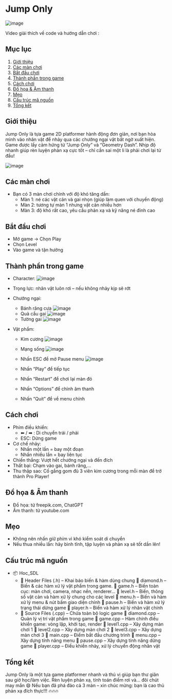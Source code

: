 # Jump Only

![image](https://github.com/user-attachments/assets/ce188aee-9cdb-474b-ae5c-075441978f55)

Video giải thích về code và hướng dẫn chơi :

## Mục lục

1. [Giới thiệu](#giới-thiệu)
2. [Các màn chơi](#các-màn-chơi)
3. [Bắt đầu chơi](#bắt-đầu-chơi)
4. [Thành phần trong game](#thành-phần-trong-game)
5. [Cách chơi](#cách-chơi)
6. [Đồ họa & Âm thanh](#đồ-họa--âm-thanh)
7. [Mẹo](#mẹo)
8. [Cấu trúc mã nguồn](#cấu-trúc-mã-nguồn)
9. [Tổng kết](#tổng-kết)

## Giới thiệu

Jump Only là tựa game 2D platformer hành động đơn giản, nơi bạn hòa mình vào nhân vật để nhảy qua các chướng ngại vật bất ngờ xuất hiện.
Game được lấy cảm hứng từ “Jump Only” và “Geometry Dash”. Nhịp độ nhanh giúp rèn luyện phản xạ cực tốt – chỉ cần sai một li là phải chơi lại từ đầu!

![image](https://github.com/user-attachments/assets/a2030327-e633-43bb-93da-1e4023b6fc3f)

## Các màn chơi

- Bạn có 3 màn chơi chính với độ khó tăng dần:
    - Màn 1: né các vật cản và gai nhọn (giúp làm quen với chuyển động)
    - Màn 2: tương tự màn 1 nhưng vật cản nhiều hơn
    - Màn 3: độ khó rất cao, yêu cầu phản xạ và kỹ năng né đỉnh cao

## Bắt đầu chơi

- Mở game → Chọn Play
- Chọn Level
- Vào game và tận hưởng

## Thành phần trong game

- Character: ![image](https://github.com/user-attachments/assets/66e759c3-58e3-43c3-82a2-c64bc7eb7dbf)

- Trọng lực: nhân vật luôn rơi – nếu không nhảy kịp sẽ rớt
 
- Chướng ngại:
   - Bánh răng cưa ![image](https://github.com/user-attachments/assets/c3e6807a-c501-47b5-8456-1edc3e6761a8)
   - Quả cầu gai ![image](https://github.com/user-attachments/assets/cec27afe-d549-46c5-82b2-8c0dca3f1757)
   - Tường gai ![image](https://github.com/user-attachments/assets/33d357f2-97de-4ba7-a076-04686e2c1e3f)

- Vật phẩm:
   - Kim cương ![image](https://github.com/user-attachments/assets/1318fd3b-daba-469a-b245-de75efddfddc)
   - Mạng sống ![image](https://github.com/user-attachments/assets/73b95ccd-395b-41ae-9a3e-dcbbaab5805a)

   - Nhấn ESC để mở Pause menu
   ![image](https://github.com/user-attachments/assets/a919d000-7d8b-463e-b195-8ed74afb173d)
   - Nhấn “Play” để tiếp tục
   - Nhấn “Restart” để chơi lại màn đó
   - Nhấn “Options” để chỉnh âm thanh
   - Nhấn “Quit” để về menu chính

## Cách chơi

- Phím điều khiển:
   - ⬅ / ➡ : Di chuyển trái / phải
   - ESC: Dừng game
- Cơ chế nhảy:
   - Nhấn một lần = bay một đoạn
   - Nhấn nhiều lần = bay liên tục
- Chiến thắng: Vượt hết chướng ngại và đến đích
- Thất bại: Chạm vào gai, bánh răng,...
- Thu thập sao: Cố gắng gom đủ 3 viên kim cương trong mỗi màn để trở thành Pro Player!

## Đồ họa & Âm thanh

- Đồ họa: từ freepik.com, ChatGPT 
- Âm thanh: từ youtube.com

## Mẹo

- Không nên nhấn giữ phím vì khó kiểm soát di chuyển
- Nếu thua nhiều lần: hãy bình tĩnh, tập luyện và phản xạ sẽ tốt dần lên!

## Cấu trúc mã nguồn

- 📦 Hoc_SDL
   - 📂 Header Files (.h) – Khai báo biến & hàm dùng chung
       📄 diamond.h – Biến & các hàm xử lý vật phẩm trong game.
       📄 game.h – Biến toàn cục: màn chơi, camera, nhạc nền, renderer...
       📄 level.h – Biến, thông số vật cản và hàm xử lý chung cho các level
       📄 menu.h – Biến và hàm xử lý menu & nút bấm giao diện chính
       📄 pause.h – Biến và hàm xử lý trạng thái dừng game
       📄 player.h – Biến và hàm xử lý nhân vật chính
   - 📂 Source Files (.cpp) – Chứa toàn bộ logic game
       📄 diamond.cpp – Quản lý vị trí vật phẩm trong game
       📄 game.cpp – Hàm chính điều khiển game: vòng lặp, khởi tạo, render
       📄 level1.cpp – Xây dựng màn chơi 1
       📄 level2.cpp – Xây dựng màn chơi 2
       📄 level3.cpp – Xây dựng màn chơi 3
       📄 main.cpp – Điểm bắt đầu chương trình
       📄 menu.cpp – Xây dựng tính năng menu
       📄 pause.cpp – Xây dựng tính năng dừng game
       📄 player.cpp – Điều khiển nhảy, xử lý chuyển động nhân vật

## Tổng kết

Jump Only là một tựa game platformer nhanh và thú vị giúp bạn thư giãn sau giờ học/làm việc. Rèn luyện phản xạ, tính toán điểm rơi và… đôi chút may mắn 😄
Nếu bạn đã phá đảo cả 3 màn – xin chúc mừng: bạn là cao thủ phản xạ đích thực!!! 🔥🔥🔥
